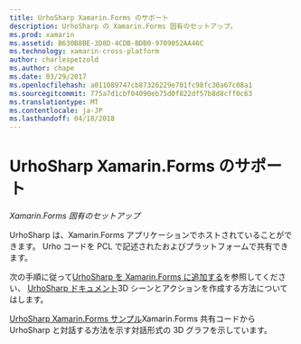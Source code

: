 ```yaml
---
title: UrhoSharp Xamarin.Forms のサポート
description: UrhoSharp の Xamarin.Forms 固有のセットアップ。
ms.prod: xamarin
ms.assetid: B630B8BE-3D8D-4CDB-BDB0-9709052AA46C
ms.technology: xamarin-cross-platform
author: charlespetzold
ms.author: chape
ms.date: 03/29/2017
ms.openlocfilehash: a011089747cb87326229e701fc98fc30a67c08a1
ms.sourcegitcommit: 775a7d1cbf04090eb75d0f822df57b8d8cff0c63
ms.translationtype: MT
ms.contentlocale: ja-JP
ms.lasthandoff: 04/18/2018
---
```

# <a name="urhosharp-xamarinforms-support"></a>UrhoSharp Xamarin.Forms のサポート

_Xamarin.Forms 固有のセットアップ_

UrhoSharp は、Xamarin.Forms アプリケーションでホストされていることができます。 Urho コードを PCL で記述されたおよびプラットフォームで共有できます。

次の手順に従って[UrhoSharp を Xamarin.Forms に追加する](~/xamarin-forms/user-interface/graphics/urhosharp.md)を参照してください、 [UrhoSharp ドキュメント](~/graphics-games/urhosharp/using.md)3D シーンとアクションを作成する方法についてはします。

[UrhoSharp Xamarin.Forms サンプル](https://github.com/xamarin/urho-samples/tree/master/FormsSample)Xamarin.Forms 共有コードから UrhoSharp と対話する方法を示す対話形式の 3D グラフを示しています。

